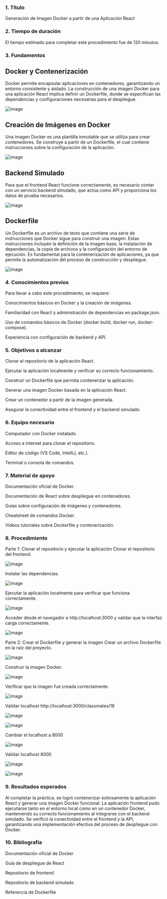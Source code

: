 ### 1. Título
Generación de Imagen Docker a partir de una Aplicación React

### 2. Tiempo de duración
El tiempo estimado para completar este procedimiento fue de 120 minutos.

### 3. Fundamentos
## Docker y Contenerización
Docker permite encapsular aplicaciones en contenedores, garantizando un entorno consistente y aislado. La construcción de una imagen Docker para una aplicación React implica definir un Dockerfile, donde se especifican las dependencias y configuraciones necesarias para el despliegue.

![image](https://github.com/user-attachments/assets/dd3b44bd-a480-43aa-b1e2-50c76cd13bb1)

## Creación de Imágenes en Docker
Una imagen Docker es una plantilla inmutable que se utiliza para crear contenedores. Se construye a partir de un Dockerfile, el cual contiene instrucciones sobre la configuración de la aplicación.

![image](https://github.com/user-attachments/assets/eea1cea8-a69b-4ced-baf7-fbf51a8ca92e)

## Backend Simulado
Para que el frontend React funcione correctamente, es necesario contar con un servicio backend simulado, que actúa como API y proporciona los datos de prueba necesarios.

![image](https://github.com/user-attachments/assets/43760a1d-52b2-467e-8236-cf2492380452)


## Dockerfile
Un Dockerfile es un archivo de texto que contiene una serie de instrucciones que Docker sigue para construir una imagen. Estas instrucciones incluyen la definición de la imagen base, la instalación de dependencias, la copia de archivos y la configuración del entorno de ejecución. Es fundamental para la contenerización de aplicaciones, ya que permite la automatización del proceso de construcción y despliegue.

![image](https://github.com/user-attachments/assets/34ac3adc-5230-4e56-8392-e3b88e482946)


### 4. Conocimientos previos
Para llevar a cabo este procedimiento, se requiere:

Conocimientos básicos en Docker y la creación de imágenes.

Familiaridad con React y administración de dependencias en package.json.

Uso de comandos básicos de Docker (docker build, docker run, docker-compose).

Experiencia con configuración de backend y API.

### 5. Objetivos a alcanzar
Clonar el repositorio de la aplicación React.

Ejecutar la aplicación localmente y verificar su correcto funcionamiento.

Construir un Dockerfile que permita contenerizar la aplicación.

Generar una imagen Docker basada en la aplicación React.

Crear un contenedor a partir de la imagen generada.

Asegurar la conectividad entre el frontend y el backend simulado.

### 6. Equipo necesario
Computador con Docker instalado.

Acceso a internet para clonar el repositorio.

Editor de código (VS Code, IntelliJ, etc.).

Terminal o consola de comandos.

### 7. Material de apoyo
Documentación oficial de Docker.

Documentación de React sobre despliegue en contenedores.

Guías sobre configuración de imágenes y contenedores.

Cheatsheet de comandos Docker.

Videos tutoriales sobre Dockerfile y contenerización.

### 8. Procedimiento
Parte 1: Clonar el repositorio y ejecutar la aplicación
Clonar el repositorio del frontend.

![image](https://github.com/user-attachments/assets/356cac52-6a27-4c31-bda8-18ac500edb68)

Instalar las dependencias. 

![image](https://github.com/user-attachments/assets/a08d4ccd-9088-4aa2-82cb-9eeb7454fae0)

Ejecutar la aplicación localmente para verificar que funciona correctamente. 

![image](https://github.com/user-attachments/assets/4f7ee601-6546-4434-befb-584fb654eea7)

Acceder desde el navegador a http://localhost:3000 y validar que la interfaz carga correctamente. 

![image](https://github.com/user-attachments/assets/d81737d8-510f-464f-8d64-6f4f317670e2)

Parte 2: Crear el Dockerfile y generar la imagen
Crear un archivo Dockerfile en la raíz del proyecto. 

![image](https://github.com/user-attachments/assets/cf8e7665-31a1-4651-9d9a-0c361ba22e98)

Construir la imagen Docker. 

![image](https://github.com/user-attachments/assets/fa105dba-e4b1-4409-963c-b4f41d287e77)

Verificar que la imagen fue creada correctamente.

![image](https://github.com/user-attachments/assets/8d53be43-2d3b-4fa4-b427-a8cbb16bfd64)

Validar localhost http://localhost:3000/classmates/18

![image](https://github.com/user-attachments/assets/0315bf56-7463-4894-9fad-a9ece31a9c23)

![image](https://github.com/user-attachments/assets/d57d142c-ee5a-4d90-9645-cf5d6d7ee838)

Cambiar el localhost a 8000

![image](https://github.com/user-attachments/assets/1d0a232d-b2b5-439b-83fe-d04ec9653586)

Validar  localhost 8000

![image](https://github.com/user-attachments/assets/3b5a8a19-4685-411e-8b10-95df83cb8917)

![image](https://github.com/user-attachments/assets/ace68b4e-0cf7-42f3-a8bf-454f6d05c30b)

### 9. Resultados esperados
Al completar la práctica, se logró contenerizar exitosamente la aplicación React y generar una imagen Docker funcional. La aplicación frontend pudo ejecutarse tanto en el entorno local como en un contenedor Docker, manteniendo su correcto funcionamiento al integrarse con el backend simulado. Se verificó la conectividad entre el frontend y la API, garantizando una implementación efectiva del proceso de despliegue con Docker.

### 10. Bibliografía
Documentación oficial de Docker

Guía de despliegue de React

Repositorio de frontend

Repositorio de backend simulado

Referencia de Dockerfile
